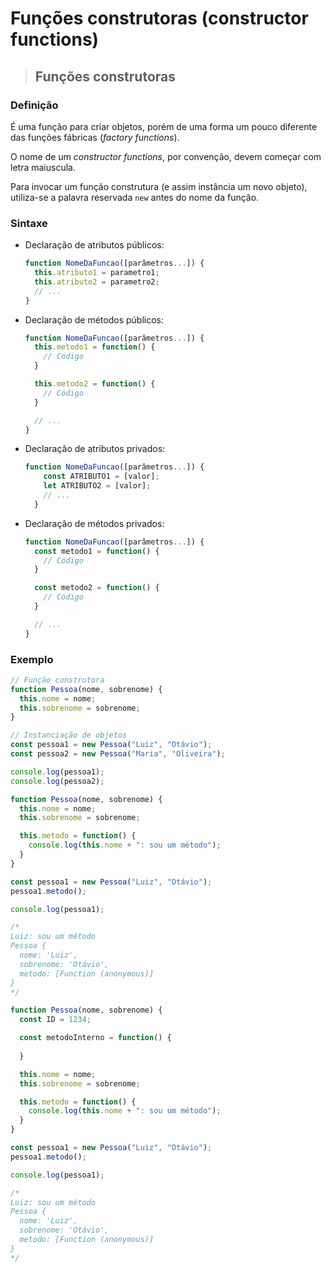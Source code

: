 # Funções construtoras (constructor functions)

> ## Funções construtoras

### **Definição**

É uma função para criar objetos, porém de uma forma um pouco diferente das funções fábricas (*factory functions*).

O nome de um *constructor functions*, por convenção, devem começar com letra maiuscula.

Para invocar um função construtura (e assim instância um novo objeto), utiliza-se a palavra reservada `new` antes do nome da função.

### **Sintaxe**

* Declaração de atributos públicos:

  ```js
  function NomeDaFuncao([parâmetros...]) {
    this.atributo1 = parametro1;
    this.atributo2 = parametro2;
    // ...
  }
  ```

* Declaração de métodos públicos:

  ```js
  function NomeDaFuncao([parâmetros...]) {
    this.metodo1 = function() {
      // Código
    }

    this.metodo2 = function() {
      // Código
    }

    // ...
  }
  ```

* Declaração de atributos privados:

  ```js
  function NomeDaFuncao([parâmetros...]) {
      const ATRIBUTO1 = [valor];
      let ATRIBUTO2 = [valor];
      // ...
    }
  ```

* Declaração de métodos privados:

  ```js
  function NomeDaFuncao([parâmetros...]) {
    const metodo1 = function() {
      // Código
    }

    const metodo2 = function() {
      // Código
    }

    // ...
  }

### **Exemplo**

```js
// Função construtora
function Pessoa(nome, sobrenome) {
  this.nome = nome;
  this.sobrenome = sobrenome;
}

// Instanciação de objetos
const pessoa1 = new Pessoa("Luiz", "Otávio");
const pessoa2 = new Pessoa("Maria", "Oliveira");

console.log(pessoa1);
console.log(pessoa2);
```

```js
function Pessoa(nome, sobrenome) {
  this.nome = nome;
  this.sobrenome = sobrenome;

  this.metodo = function() {
    console.log(this.nome + ": sou um método");
  }
}

const pessoa1 = new Pessoa("Luiz", "Otávio");
pessoa1.metodo();

console.log(pessoa1);

/*
Luiz: sou um método
Pessoa {
  nome: 'Luiz',
  sobrenome: 'Otávio',
  metodo: [Function (anonymous)]
}
*/
```

```js
function Pessoa(nome, sobrenome) {
  const ID = 1234;

  const metodoInterno = function() {
    
  }

  this.nome = nome;
  this.sobrenome = sobrenome;

  this.metodo = function() {
    console.log(this.nome + ": sou um método");
  }
}

const pessoa1 = new Pessoa("Luiz", "Otávio");
pessoa1.metodo();

console.log(pessoa1);

/*
Luiz: sou um método
Pessoa {
  nome: 'Luiz',
  sobrenome: 'Otávio',
  metodo: [Function (anonymous)]
}
*/
```